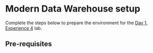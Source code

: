 # Modern Data Warehouse setup

Complete the steps below to prepare the environment for the [Day 1, Experience 4](../../../day1-exp4/) lab.

## Pre-requisites
